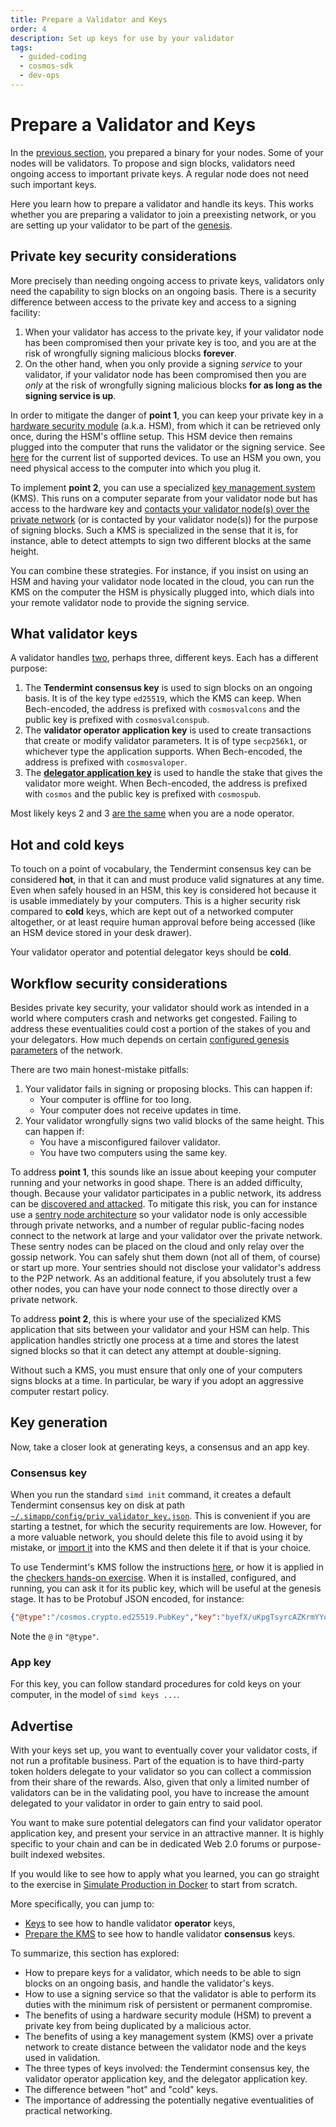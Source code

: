 ```yaml
---
title: Prepare a Validator and Keys
order: 4
description: Set up keys for use by your validator
tags:
  - guided-coding
  - cosmos-sdk
  - dev-ops
---
```


# Prepare a Validator and Keys

In the [previous section](./2-software.md), you prepared a binary for your nodes. Some of your nodes will be validators. To propose and sign blocks, validators need ongoing access to important private keys. A regular node does not need such important keys.

Here you learn how to prepare a validator and handle its keys. This works whether you are preparing a validator to join a preexisting network, or you are setting up your validator to be part of the [genesis](./4-genesis.md).

## Private key security considerations

More precisely than needing ongoing access to private keys, validators only need the capability to sign blocks on an ongoing basis. There is a security difference between access to the private key and access to a signing facility:

1. When your validator has access to the private key, if your validator node has been compromised then your private key is too, and you are at the risk of wrongfully signing malicious blocks **forever**.
2. On the other hand, when you only provide a signing _service_ to your validator, if your validator node has been compromised then you are _only_ at the risk of wrongfully signing malicious blocks **for as long as the signing service is up**.

In order to mitigate the danger of **point 1**, you can keep your private key in a [hardware security module](https://hub.cosmos.network/main/validators/validator-faq.html#how-to-handle-key-management) (a.k.a. HSM), from which it can be retrieved only once, during the HSM's offline setup. This HSM device then remains plugged into the computer that runs the validator or the signing service. See [here](https://hub.cosmos.network/main/validators/security.html#key-management-hsm) for the current list of supported devices. To use an HSM you own, you need physical access to the computer into which you plug it.

To implement **point 2**, you can use a specialized [key management system](https://hub.cosmos.network/main/validators/kms/kms.html) (KMS). This runs on a computer separate from your validator node but has access to the hardware key and [contacts your  validator node(s) over the private network](https://github.com/iqlusioninc/tmkms/blob/v0.12.2/README.txsigner.md#architecture) (or is contacted by your validator node(s)) for the purpose of signing blocks. Such a KMS is specialized in the sense that it is, for instance, able to detect attempts to sign two different blocks at the same height.

You can combine these strategies. For instance, if you insist on using an HSM and having your validator node located in the cloud, you can run the KMS on the computer the HSM is physically plugged into, which dials into your remote validator node to provide the signing service.

## What validator keys

A validator handles [two](https://hub.cosmos.network/main/validators/validator-faq.html#what-are-the-different-types-of-keys), perhaps three, different keys. Each has a different purpose:

1. The **Tendermint consensus key** is used to sign blocks on an ongoing basis. It is of the key type `ed25519`, which the KMS can keep. When Bech-encoded, the address is prefixed with `cosmosvalcons` and the public key is prefixed with `cosmosvalconspub`.
2. The **validator operator application key** is used to create transactions that create or modify validator parameters. It is of type `secp256k1`, or whichever type the application supports. When Bech-encoded, the address is prefixed with `cosmosvaloper`.
3. The [**delegator application key**](https://hub.cosmos.network/main/validators/validator-faq.html#are-validators-required-to-self-delegate-atom) is used to handle the stake that gives the validator more weight. When Bech-encoded, the address is prefixed with `cosmos` and the public key is prefixed with `cosmospub`.

Most likely keys 2 and 3 [are the same](https://github.com/cosmos/cosmos-sdk/blob/v0.46.1/proto/cosmos/staking/v1beta1/tx.proto#L45-L47) when you are a node operator.

## Hot and cold keys

To touch on a point of vocabulary, the Tendermint consensus key can be considered **hot**, in that it can and must produce valid signatures at any time. Even when safely housed in an HSM, this key is considered hot because it is usable immediately by your computers. This is a higher security risk compared to **cold** keys, which are kept out of a networked computer altogether, or at least require human approval before being accessed (like an HSM device stored in your desk drawer).

Your validator operator and potential delegator keys should be **cold**.

## Workflow security considerations

Besides private key security, your validator should work as intended in a world where computers crash and networks get congested. Failing to address these eventualities could cost a portion of the stakes of you and your delegators. How much depends on certain [configured genesis parameters](https://docs.cosmos.network/v0.46/modules/slashing/08_params.html) of the network.

There are two main honest-mistake pitfalls:

1. Your validator fails in signing or proposing blocks. This can happen if:
    * Your computer is offline for too long.
    * Your computer does not receive updates in time.
2. Your validator wrongfully signs two valid blocks of the same height. This can happen if:
    * You have a misconfigured failover validator.
    * You have two computers using the same key.

To address **point 1**, this sounds like an issue about keeping your computer running and your networks in good shape. There is an added difficulty, though. Because your validator participates in a public network, its address can be [discovered and attacked](https://hub.cosmos.network/main/validators/validator-faq.html#how-can-validators-protect-themselves-from-denial-of-service-attacks). To mitigate this risk, you can for instance use a [sentry node architecture](./5-network.md#ddos) so your validator node is only accessible through private networks, and a number of regular public-facing nodes connect to the network at large and your validator over the private network. These sentry nodes can be placed on the cloud and only relay over the gossip network. You can safely shut them down (not all of them, of course) or start up more. Your sentries should not disclose your validator's address to the P2P network. As an additional feature, if you absolutely trust a few other nodes, you can have your node connect to those directly over a private network.

To address **point 2**, this is where your use of the specialized KMS application that sits between your validator and your HSM can help. This application handles strictly one process at a time and stores the latest signed blocks so that it can detect any attempt at double-signing.

Without such a KMS, you must ensure that only one of your computers signs blocks at a time. In particular, be wary if you adopt an aggressive computer restart policy.

## Key generation

Now, take a closer look at generating keys, a consensus and an app key.

### Consensus key

When you run the standard `simd init` command, it creates a default Tendermint consensus key on disk at path [`~/.simapp/config/priv_validator_key.json`](https://docs.cosmos.network/main/run-node/run-node.html#initialize-the-chain). This is convenient if you are starting a testnet, for which the security requirements are low. However, for a more valuable network, you should delete this file to avoid using it by mistake, or [import it](https://github.com/iqlusioninc/tmkms/blob/v0.12.2/README.txsigner.md#architecture) into the KMS and then delete it if that is your choice.

To use Tendermint's KMS follow the instructions [here](https://hub.cosmos.network/main/validators/kms/kms.html), or how it is applied in the [checkers hands-on exercise](/hands-on-exercise/2-ignite-cli-adv/9-run-prod-docker.md). When it is installed, configured, and running, you can ask it for its public key, which will be useful at the genesis stage. It has to be Protobuf JSON encoded, for instance:

```json
{"@type":"/cosmos.crypto.ed25519.PubKey","key":"byefX/uKpgTsyrcAZKrmYYoFiXG0tmTOOaJFziO3D+E="}
```

Note the `@` in `"@type"`.

### App key

For this key, you can follow standard procedures for cold keys on your computer, in the model of `simd keys ...`.

## Advertise

With your keys set up, you want to eventually cover your validator costs, if not run a profitable business. Part of the equation is to have third-party token holders delegate to your validator so you can collect a commission from their share of the rewards. Also, given that only a limited number of validators can be in the validating pool, you have to increase the amount delegated to your validator in order to gain entry to said pool.

You want to make sure potential delegators can find your validator operator application key, and present your service in an attractive manner. It is highly specific to your chain and can be in dedicated Web 2.0 forums or purpose-built indexed websites.

<HighlightBox type="tip">

If you would like to see how to apply what you learned, you can go straight to the exercise in [Simulate Production in Docker](/hands-on-exercise/4-run-in-prod/1-run-prod-docker.md) to start from scratch.

More specifically, you can jump to:

* [Keys](/hands-on-exercise/4-run-in-prod/1-run-prod-docker.md#keys) to see how to handle validator **operator** keys,
* [Prepare the KMS](/hands-on-exercise/4-run-in-prod/1-run-prod-docker.md#prepare-the-kms) to see how to handle validator **consensus** keys.

</HighlightBox>

<HighlightBox type="synopsis">

To summarize, this section has explored:

* How to prepare keys for a validator, which needs to be able to sign blocks on an ongoing basis, and handle the validator's keys.
* How to use a signing service so that the validator is able to perform its duties with the minimum risk of persistent or permanent compromise.
* The benefits of using a hardware security module (HSM) to prevent a private key from being duplicated by a malicious actor.
* The benefits of using a key management system (KMS) over a private network to create distance between the validator node and the keys used in validation.
* The three types of keys involved: the Tendermint consensus key, the validator operator application key, and the delegator application key.
* The difference between "hot" and "cold" keys.
* The importance of addressing the potentially negative eventualities of practical networking.

</HighlightBox>
